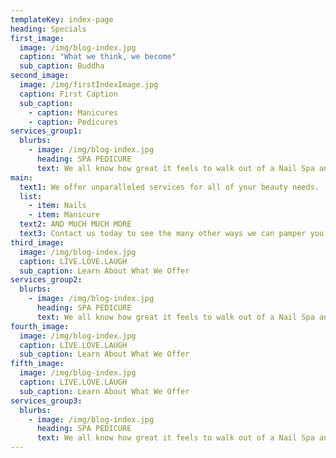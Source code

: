 ```yaml
---
templateKey: index-page
heading: Specials
first_image: 
  image: /img/blog-index.jpg
  caption: "What we think, we become"
  sub_caption: Buddha
second_image: 
  image: /img/firstIndexImage.jpg
  caption: First Caption
  sub_caption:
    - caption: Manicures
    - caption: Pedicures
services_group1:
  blurbs:
    - image: /img/blog-index.jpg
      heading: SPA PEDICURE
      text: We all know how great it feels to walk out of a Nail Spa and be satisfied with the service we received.
main:
  text1: We offer unparalleled services for all of your beauty needs.
  list:
    - item: Nails
    - item: Manicure
  text2: AND MUCH MUCH MORE
  text3: Contact us today to see the many other ways we can pamper you.
third_image: 
  image: /img/blog-index.jpg
  caption: LIVE.LOVE.LAUGH
  sub_caption: Learn About What We Offer
services_group2:
  blurbs:
    - image: /img/blog-index.jpg
      heading: SPA PEDICURE
      text: We all know how great it feels to walk out of a Nail Spa and be satisfied with the service we received.
fourth_image: 
  image: /img/blog-index.jpg
  caption: LIVE.LOVE.LAUGH
  sub_caption: Learn About What We Offer
fifth_image: 
  image: /img/blog-index.jpg
  caption: LIVE.LOVE.LAUGH
  sub_caption: Learn About What We Offer
services_group3:
  blurbs:
    - image: /img/blog-index.jpg
      heading: SPA PEDICURE
      text: We all know how great it feels to walk out of a Nail Spa and be satisfied with the service we received.
---
```

